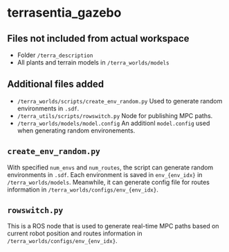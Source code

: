 # terrasentia_gazebo

## Files not included from actual workspace
- Folder `/terra_description`
- All plants and terrain models in `/terra_worlds/models`

## Additional files added
- `/terra_worlds/scripts/create_env_random.py` Used to generate random environments in `.sdf`.
- `/terra_utils/scripts/rowswitch.py` Node for publishing MPC paths.
- `/terra_worlds/models/model.config` An additionl `model.config` used when generating random environements.

## `create_env_random.py`
With specified `num_envs` and `num_routes`, the script can generate random environments in `.sdf`. Each environment is saved in 
`env_{env_idx}` in `/terra_worlds/models`. Meanwhile, it can generate config file for routes information in `/terra_worlds/configs/env_{env_idx}`.

## `rowswitch.py`
This is a ROS node that is used to generate real-time MPC paths based on current robot position and routes information in `/terra_worlds/configs/env_{env_idx}`.
